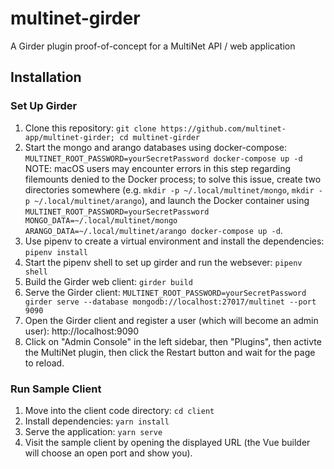 # multinet-girder
A Girder plugin proof-of-concept for a MultiNet API / web application

## Installation

### Set Up Girder
1. Clone this repository: `git clone
https://github.com/multinet-app/multinet-girder; cd multinet-girder`
2. Start the mongo and arango databases using docker-compose:
   `MULTINET_ROOT_PASSWORD=yourSecretPassword docker-compose up -d` NOTE: macOS
   users may encounter errors in this step regarding filemounts denied to the
   Docker process; to solve this issue, create two directories somewhere (e.g.
   `mkdir -p ~/.local/multinet/mongo`, `mkdir -p ~/.local/multinet/arango`), and
   launch the Docker container using `MULTINET_ROOT_PASSWORD=yourSecretPassword
   MONGO_DATA=~/.local/multinet/mongo ARANGO_DATA=~/.local/multinet/arango
   docker-compose up -d`.
3. Use pipenv to create a virtual environment and install the dependencies: `pipenv install`
4. Start the pipenv shell to set up girder and run the websever: `pipenv shell`
5. Build the Girder web client: `girder build`
6. Serve the Girder client: `MULTINET_ROOT_PASSWORD=yourSecretPassword girder serve --database
   mongodb://localhost:27017/multinet --port 9090`
7. Open the Girder client and register a user (which will become an admin user):
http://localhost:9090
8. Click on "Admin Console" in the left sidebar, then "Plugins", then activte
   the MultiNet plugin, then click the Restart button and wait for the page to
   reload.

### Run Sample Client
1. Move into the client code directory: `cd client`
2. Install dependencies: `yarn install`
3. Serve the application: `yarn serve`
4. Visit the sample client by opening the displayed URL (the Vue builder will
   choose an open port and show you).
